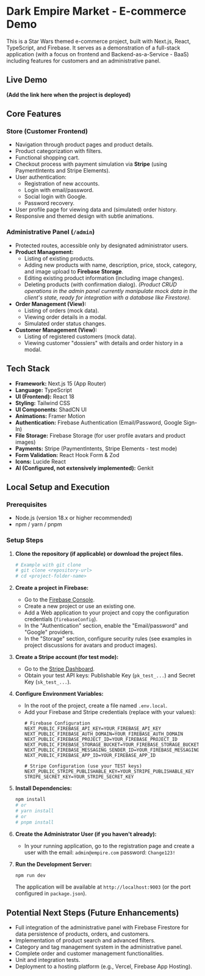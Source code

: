 
# Dark Empire Market - E-commerce Demo

This is a Star Wars themed e-commerce project, built with Next.js, React, TypeScript, and Firebase. It serves as a demonstration of a full-stack application (with a focus on frontend and Backend-as-a-Service - BaaS) including features for customers and an administrative panel.

## Live Demo

**(Add the link here when the project is deployed)**

## Core Features

### Store (Customer Frontend)
*   Navigation through product pages and product details.
*   Product categorization with filters.
*   Functional shopping cart.
*   Checkout process with payment simulation via **Stripe** (using PaymentIntents and Stripe Elements).
*   User authentication:
    *   Registration of new accounts.
    *   Login with email/password.
    *   Social login with Google.
    *   Password recovery.
*   User profile page for viewing data and (simulated) order history.
*   Responsive and themed design with subtle animations.

### Administrative Panel (`/admin`)
*   Protected routes, accessible only by designated administrator users.
*   **Product Management:**
    *   Listing of existing products.
    *   Adding new products with name, description, price, stock, category, and image upload to **Firebase Storage**.
    *   Editing existing product information (including image changes).
    *   Deleting products (with confirmation dialog).
    *(Product CRUD operations in the admin panel currently manipulate mock data in the client's state, ready for integration with a database like Firestore).*
*   **Order Management (View):**
    *   Listing of orders (mock data).
    *   Viewing order details in a modal.
    *   Simulated order status changes.
*   **Customer Management (View):**
    *   Listing of registered customers (mock data).
    *   Viewing customer "dossiers" with details and order history in a modal.

## Tech Stack
*   **Framework:** Next.js 15 (App Router)
*   **Language:** TypeScript
*   **UI (Frontend):** React 18
*   **Styling:** Tailwind CSS
*   **UI Components:** ShadCN UI
*   **Animations:** Framer Motion
*   **Authentication:** Firebase Authentication (Email/Password, Google Sign-In)
*   **File Storage:** Firebase Storage (for user profile avatars and product images)
*   **Payments:** Stripe (PaymentIntents, Stripe Elements - test mode)
*   **Form Validation:** React Hook Form & Zod
*   **Icons:** Lucide React
*   **AI (Configured, not extensively implemented):** Genkit

## Local Setup and Execution

### Prerequisites
*   Node.js (version 18.x or higher recommended)
*   npm / yarn / pnpm

### Setup Steps

1.  **Clone the repository (if applicable) or download the project files.**
    ```bash
    # Example with git clone
    # git clone <repository-url>
    # cd <project-folder-name>
    ```

2.  **Create a project in Firebase:**
    *   Go to the [Firebase Console](https://console.firebase.google.com/).
    *   Create a new project or use an existing one.
    *   Add a Web application to your project and copy the configuration credentials (`firebaseConfig`).
    *   In the "Authentication" section, enable the "Email/password" and "Google" providers.
    *   In the "Storage" section, configure security rules (see examples in project discussions for avatars and product images).

3.  **Create a Stripe account (for test mode):**
    *   Go to the [Stripe Dashboard](https://dashboard.stripe.com/).
    *   Obtain your test API keys: Publishable Key (`pk_test_...`) and Secret Key (`sk_test_...`).

4.  **Configure Environment Variables:**
    *   In the root of the project, create a file named `.env.local`.
    *   Add your Firebase and Stripe credentials (replace with your values):
        ```env
        # Firebase Configuration
        NEXT_PUBLIC_FIREBASE_API_KEY=YOUR_FIREBASE_API_KEY
        NEXT_PUBLIC_FIREBASE_AUTH_DOMAIN=YOUR_FIREBASE_AUTH_DOMAIN
        NEXT_PUBLIC_FIREBASE_PROJECT_ID=YOUR_FIREBASE_PROJECT_ID
        NEXT_PUBLIC_FIREBASE_STORAGE_BUCKET=YOUR_FIREBASE_STORAGE_BUCKET
        NEXT_PUBLIC_FIREBASE_MESSAGING_SENDER_ID=YOUR_FIREBASE_MESSAGING_SENDER_ID
        NEXT_PUBLIC_FIREBASE_APP_ID=YOUR_FIREBASE_APP_ID

        # Stripe Configuration (use your TEST keys)
        NEXT_PUBLIC_STRIPE_PUBLISHABLE_KEY=YOUR_STRIPE_PUBLISHABLE_KEY
        STRIPE_SECRET_KEY=YOUR_STRIPE_SECRET_KEY
        ```

5.  **Install Dependencies:**
    ```bash
    npm install
    # or
    # yarn install
    # or
    # pnpm install
    ```

6.  **Create the Administrator User (if you haven't already):**
    *   In your running application, go to the registration page and create a user with the email: `admin@empire.com` password: `Change123!`

7.  **Run the Development Server:**
    ```bash
    npm run dev
    ```
    The application will be available at `http://localhost:9003` (or the port configured in `package.json`).

## Potential Next Steps (Future Enhancements)
*   Full integration of the administrative panel with Firebase Firestore for data persistence of products, orders, and customers.
*   Implementation of product search and advanced filters.
*   Category and tag management system in the administrative panel.
*   Complete order and customer management functionalities.
*   Unit and integration tests.
*   Deployment to a hosting platform (e.g., Vercel, Firebase App Hosting).
```